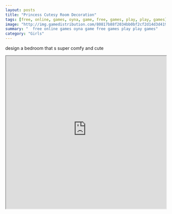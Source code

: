 ```yaml
---
layout: posts
title: "Princess Cutesy Room Decoration"
tags: [free, online, games, oyna, game, free, games, play, play, games]
image: "http://img.gamedistribution.com/80817b88f2034bb0bf2cf2d14d3d4196.jpg"
summary: "  free online games oyna game free games play play games"
category: "Girls"
---
```


design a bedroom that s super comfy and cute

<iframe width="100%" height="480px;" src="http://flash.gamedistribution.com?game=80817b88f2034bb0bf2cf2d14d3d4196"></iframe>